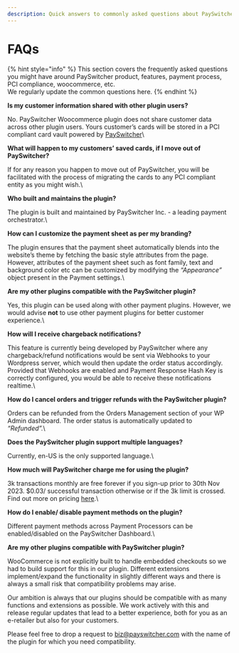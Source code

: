 ```yaml
---
description: Quick answers to commonly asked questions about PaySwitcher
---
```


# FAQs

{% hint style="info" %}
This section covers the frequently asked questions you might have around PaySwitcher product, features, payment process, PCI compliance, woocommerce, etc.\
We regularly update the common questions here.
{% endhint %}

**Is my customer information shared with other plugin users?**

No. PaySwitcher Woocommerce plugin does not share customer data across other plugin users. Yours customer’s cards will be stored in a PCI compliant card vault powered by [PaySwitcher](https://payswitcher.com/)\\

**What will happen to my customers’ saved cards, if I move out of PaySwitcher?**

If for any reason you happen to move out of PaySwitcher, you will be facilitated with the process of migrating the cards to any PCI compliant entity as you might wish.\\

**Who built and maintains the plugin?**

The plugin is built and maintained by PaySwitcher Inc. - a leading payment orchestrator.\\

**How can I customize the payment sheet as per my branding?**

The plugin ensures that the payment sheet automatically blends into the website’s theme by fetching the basic style attributes from the page. However, attributes of the payment sheet such as font family, text and background color etc can be customized by modifying the _“Appearance”_ object present in the Payment settings.\\

**Are my other plugins compatible with the PaySwitcher plugin?**

Yes, this plugin can be used along with other payment plugins. However, we would advise **not** to use other payment plugins for better customer experience.\\

**How will I receive chargeback notifications?**

This feature is currently being developed by PaySwitcher where any chargeback/refund notifications would be sent via Webhooks to your Wordpress server, which would then update the order status accordingly. Provided that Webhooks are enabled and Payment Response Hash Key is correctly configured, you would be able to receive these notifications realtime.\\

**How do I cancel orders and trigger refunds with the PaySwitcher plugin?**

Orders can be refunded from the Orders Management section of your WP Admin dashboard. The order status is automatically updated to _“Refunded”._\\

**Does the PaySwitcher plugin support multiple languages?**

Currently, en-US is the only supported language.\\

**How much will PaySwitcher charge me for using the plugin?**

3k transactions monthly are free forever if you sign-up prior to 30th Nov 2023. $0.03/ successful transaction otherwise or if the 3k limit is crossed. Find out more on pricing [here](https://payswitcher.com/pricing).\\

**How do I enable/ disable payment methods on the plugin?**

Different payment methods across Payment Processors can be enabled/disabled on the PaySwitcher Dashboard.\\

**Are my other plugins compatible with PaySwitcher plugin?**

WooCommerce is not explicitly built to handle embedded checkouts so we had to build support for this in our plugin. Different extensions implement/expand the functionality in slightly different ways and there is always a small risk that compatibility problems may arise.

Our ambition is always that our plugins should be compatible with as many functions and extensions as possible. We work actively with this and release regular updates that lead to a better experience, both for you as an e-retailer but also for your customers.

Please feel free to drop a request to biz@payswitcher.com with the name of the plugin for which you need compatibility.

